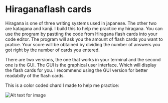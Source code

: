 # Hiraganaflash cards

Hiragana is one of three writing systems used in  japanese. The other two are katagana and kanji.
I build this to help me practice my hiragana.
You can use the program by pastting the code from Hiragana flash cards into your code editor.
The program will ask you the amount of flash cards you want to pratice.
Your score will be obtained by dividing the number of answers you got right by the number of cards you entered.

There are two versions, the one that works in your terminal and the second one is the GUI. The GUI is the graphical user interface. Which will display the flash cards for you. I recommend using the GUI version for better readabilty of the flash cards.

This is a color coded chard I made to help me practice: 


![Alt text for image](https://github.com/Katherine-Brown-8000/Hiragana_flash_cards/blob/main/hiragana.png)





